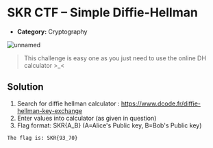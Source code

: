 # SKR CTF – Simple Diffie-Hellman

* **Category:** Cryptography

![unnamed](https://user-images.githubusercontent.com/65973879/201045222-ed73f55f-1436-45d5-b95b-785aa040e937.png)

> This challenge is easy one as you just need to use the online DH calculator >_< 

## Solution

1. Search for diffie hellman calculator : https://www.dcode.fr/diffie-hellman-key-exchange
2. Enter values into calculator (as given in question)
3. Flag format: SKR{A_B} (A=Alice's Public key, B=Bob's Public key)


```
The flag is: SKR{93_70}
```
